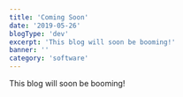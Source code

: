 ```yaml
---
title: 'Coming Soon'
date: '2019-05-26'
blogType: 'dev'
excerpt: 'This blog will soon be booming!'
banner: ''
category: 'software'
---
```


This blog will soon be booming!
